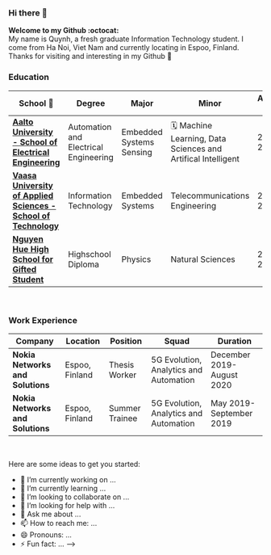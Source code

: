 ### Hi there 🌱

**Welcome to my Github :octocat:**
<br>
My name is Quynh, a fresh graduate Information Technology student. I come from Ha Noi, Viet Nam and currently locating in Espoo, Finland. Thanks for visiting and interesting in my Github 👋

### Education

|      School :bug:  |    Degree   |    Major   | Minor  | Academic Year  |
|---------------------|-------------------|------------------|-------------|---|
| [**Aalto University - School of Electrical Engineering**](https://www.aalto.fi/en) | Automation and Electrical Engineering | Embedded Systems Sensing | 🗓️ Machine Learning, Data Sciences and Artifical Intelligent | 2020-2022 |
| [**Vaasa University of Applied Sciences - School of Technology**](https://www.vamk.fi/en/)  | Information Technology | Embedded Systems | Telecommunications Engineering | 2016-2020 |
| [**Nguyen Hue High School for Gifted Student**](https://en.wikipedia.org/wiki/Nguyen_Hue_High_School_for_the_Gifted)  | Highschool Diploma |Physics| Natural Sciences | 2013-2016 |

<br />

### Work Experience

|      Company   |    Location   |    Position    |    Squad |  Duration  |
|---------------------|-------------------|------------------|------------------|---|
| **Nokia Networks and Solutions** | Espoo, Finland | Thesis Worker | 5G Evolution, Analytics and Automation |December 2019- August 2020 |
| **Nokia Networks and Solutions**  | Espoo, Finland | Summer Trainee | 5G Evolution, Analytics and Automation | May 2019- September 2019 |

<br />


Here are some ideas to get you started:

- 🔭 I’m currently working on ...
- 🌱 I’m currently learning ...
- 👯 I’m looking to collaborate on ...
- 🤔 I’m looking for help with ...
- 💬 Ask me about ...
- 📫 How to reach me: ...
- 😄 Pronouns: ...
- ⚡ Fun fact: ...
-->
